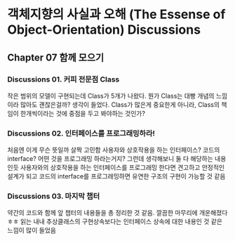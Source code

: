 # 객체지향의 사실과 오해 (The Essense of Object-Orientation) Discussions
## Chapter 07 함께 모으기
### Discussions 01. 커피 전문점 Class
작은 범위의 모델이 구현되는데 Class가 5개가 나왔다. 뭔가 Class는 대빵 개념의 느낌이라
많아도 괜찮은걸까? 생각이 들었다. Class가 많은게 중요한게 아니라, Class의 책임이 한개씩이라는 것에 중점을 두고 봐야하는 것인가?

### Discussions 02. 인터페이스를 프로그래밍하라!
처음엔 이게 무슨 뜻일까 살짝 고민함
사용자와 상호작용을 하는 인터페이스? 코드의 interface? 어떤 것을 프로그래밍 하라는거지?
그런데 생각해보니 둘 다 해당하는 내용인듯
사용자와의 상호작용을 하는 인터페이스를 프로그래밍 한다면 견고하고 안정적인 설계가 되고
코드의 interface를 프로그래밍하면 유연한 구조의 구현이 가능할 것 같음
 
### Discussions 03. 마지막 챕터
약간의 코드와 함께 앞 챕터의 내용들을 총 정리한 것 같음. 깔끔한 마무리에 개운해졌다ㅎㅎ
읽는 내내 추상클래스의 구현상속보다는 인터페이스 상속에 대한 내용인 것 같은 느낌이 많이 들었음
